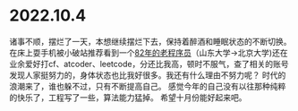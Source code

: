 # 2022.10.4
诸事不顺，摆烂了一天，本想继续摆烂下去，保持着醉酒和睡眠状态的不断切换。
在床上耍手机被小破站推荐看到一个[82年的老程序员](https://space.bilibili.com/2073420539)（山东大学->北京大学)还在业余爱好打cf、atcoder、leetcode，分还比我高，顿时不服气，查了相关的账号发现人家挺努力的，身体状态也比我好很多。我还有什么理由不努力呢？
时代的浪潮来了，谁也躲不过，只有不断提高自己。
感觉今年的自己没有以往那种纯粹的快乐了，工程写了一些，算法能力猛掉。
希望十月份能好起来吧。